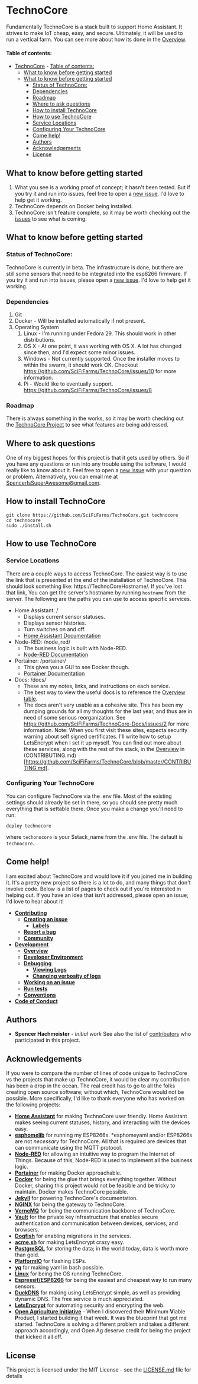 # TechnoCore
Fundamentally TechnoCore is a stack built to support Home Assistant. It strives to make IoT cheap, easy, and secure. Ultimately, it will be used to run a vertical farm. You can see more about how its done in the [Overview](https://github.com/SciFiFarms/TechnoCore/blob/master/CONTRIBUTING.md#overview).

#### Table of contents:
- [TechnoCore](#technocore)
            - [Table of contents:](#table-of-contents)
    - [What to know before getting started](#what-to-know-before-getting-started)
  - [What to know before getting started](#what-to-know-before-getting-started-1)
    - [Status of TechnoCore:](#status-of-technocore)
    - [Dependencies](#dependencies)
    - [Roadmap](#roadmap)
    - [Where to ask questions](#where-to-ask-questions)
    - [How to install TechnoCore](#how-to-install-technocore)
    - [How to use TechnoCore](#how-to-use-technocore)
    - [Service Locations](#service-locations)
    - [Configuring Your TechnoCore](#configuring-your-technocore)
    - [Come help!](#come-help)
    - [Authors](#authors)
    - [Acknowledgements](#acknowledgements)
    - [License](#license)
    
## What to know before getting started
1. What you see is a working proof of concept; it hasn't been tested. But if you try it and run into issues, feel free to open a [new issue](https://github.com/SciFiFarms/TechnoCore/issues/new). I'd love to help get it working.
1. TechnoCore depends on Docker being installed.
1. TechnoCore isn't feature complete, so it may be worth checking out the [issues](https://github.com/SciFiFarms/TechnoCore/issues) to see what is coming.

## What to know before getting started
### Status of TechnoCore: 
TechnoCore is currently in beta. The infrastructure is done, but there are still some sensors that need to be integrated into the esp8266 firmware. 
If you try it and run into issues, please open a [new issue](https://github.com/SciFiFarms/TechnoCore/issues/new). I'd love to help get it working.
### Dependencies 
1. Git 
2. Docker - Will be installed automatically if not present. 
3. Operating System
   1. Linux - I'm running under Fedora 29. This should work in other distributions. 
   2. OS X - At one point, it was working with OS X. A lot has changed since then, and I'd expect some minor issues. 
   3. Windows - Not currently supported. Once the installer moves to within the swarm, it should work OK. Checkout https://github.com/SciFiFarms/TechnoCore/issues/10 for more information.
   4. Pi - Would like to eventually support. https://github.com/SciFiFarms/TechnoCore/issues/8
### Roadmap 
There is always something in the works, so it may be worth checking out the [TechnoCore Project](https://github.com/orgs/SciFiFarms/projects/1) to see what features are being addressed.

## Where to ask questions
One of my biggest hopes for this project is that it gets used by others. So if you have any questions or run into any trouble using the software, I would really like to know about it. Feel free to open a [new issue](https://github.com/SciFiFarms/TechnoCore/issues/new) with your question or problem. Alternatively, you can email me at SpencerIsSuperAwesome@gmail.com.

## How to install TechnoCore
~~~
git clone https://github.com/SciFiFarms/TechnoCore.git technocore
cd technocore
sudo ./install.sh
~~~

## How to use TechnoCore
### Service Locations
There are a couple ways to access TechnoCore. The easiest way is to use the link that is presented at the end of the installation of TechnoCore.
This should look something like: https://TechnoCoreHostname/. If you've lost that link, You can get the server's hostname by running ```hostname``` from the server. 
The following are the paths you can use to access specific services. 
- Home Assistant: /
    - Displays current sensor statuses.
    - Displays sensor histories.
    - Turn switches on and off.
    - [Home Assistant Documentation](https://www.home-assistant.io/docs/)
- Node-RED: /node_red/ 
    - The business logic is built with Node-RED.
    - [Node-RED Documentation](https://nodered.org/docs/)
- Portainer: /portainer/ 
    - This gives you a GUI to see Docker though.  
    - [Portainer Documentation](https://portainer.readthedocs.io)
- Docs: /docs/ 
    - These are my notes, links, and instructions on each service. 
    - The best way to view the useful docs is to reference the [Overview table](https://github.com/SciFiFarms/TechnoCore/blob/master/CONTRIBUTING.md#overview).
    - The docs aren't very usable as a cohesive site. This has been my dumping grounds for all my thoughts for the last year, and thus are in need of some serious reorganization. See https://github.com/SciFiFarms/TechnoCore-Docs/issues/2 for more information. 
Note: When you first visit these sites, expecta security warning about self signed certificates. I'll write how to setup LetsEncrypt when I set it up myself. 
You can find out more about these services, along with the rest of the stack, in the [Overview](https://github.com/SciFiFarms/TechnoCore/blob/master/CONTRIBUTING.md#overview) in (CONTRIBUTING.md)[https://github.com/SciFiFarms/TechnoCore/blob/master/CONTRIBUTING.md]. 

### Configuring Your TechnoCore
You can configure TechnoCore via the .env file. Most of the existing settings should already be set in there, so you should see pretty much everything that is settable there. Once you make a change you'll need to run:
```
deploy technocore
```
where `techonocore` is your $stack_name from the .env file. The default is `technocore`.

## Come help!
I am excited about TechnoCore and would love it if you joined me in building it. It's a pretty new project so there is a lot to do, and many things that don't involve code. Below is a list of pages to check out if you're interested in helping out. If you have an idea that isn't addressed, please open an issue; I'd love to hear about it!
- **[Contributing](CONTRIBUTING.md#contributing)**
    - **[Creating an issue](CONTRIBUTING.md#creating-an-issue)**
        - **[Labels](CONTRIBUTING.md#labels)**
    - **[Report a bug](CONTRIBUTING.md#report-a-bug)**
  - **[Community](CONTRIBUTING.md#community)**
- **[Development](CONTRIBUTING.md#development)**
    - **[Overview](CONTRIBUTING.md#overview)**
    - **[Developer Environment](CONTRIBUTING.md#developer-environment)**
    - **[Debugging](CONTRIBUTING.md#debugging-how-to-find-out-what-went-wrong)**
      - **[Viewing Logs](CONTRIBUTING.md#viewing-logs)**
      - **[Changing verbosity of logs](CONTRIBUTING.md#changing-verbosity-of-logs)**
    - **[Working on an issue](CONTRIBUTING.md#working-on-an-issue)**
    - **[Run tests](CONTRIBUTING.md#run-tests)**
    - **[Conventions](CONTRIBUTING.md#conventions)**
- **[Code of Conduct](CODE_OF_CONDUCT.md)**

## Authors
* **Spencer Hachmeister** - *Initial work*
See also the list of [contributors](https://github.com/SciFiFarms/TechnoCore/contributors) who participated in this project.

## Acknowledgements
If you were to compare the number of lines of code unique to TechnoCore vs the projects that make up TechnoCore, it would be clear my contribution has been a drop in the ocean. The real credit has to go to all the folks creating open source software; without which, TechnoCore would not be possible.
More specifically, I'd like to thank everyone who has worked on the following projects:
- **[Home Assistant](https://www.home-assistant.io/)** for making TechnoCore user friendly. Home Assistant makes seeing current statuses, history, and interacting with the devices easy.
- **[esphomelib](https://esphomelib.com/)** for running my ESP8266s. \*esphomeyaml and/or ESP8266s are not *necessary* for TechnoCore. All that is required are devices that can communicate using the MQTT protocol.
- **[Node-RED](https://nodered.org/)** for allowing an intuitive way to program the Internet of Things. Because of this, Node-RED is used to implement all the business logic.
- **[Portainer](https://portainer.io/)** for making Docker approachable. 
- **[Docker](https://www.docker.com/)** for being the glue that brings everything together. Without Docker, sharing this project would not be feasible and be tricky to maintain. Docker makes TechnoCore possible.
- **[Jekyll](https://jekyllrb.com/)** for powering TechnoCore's documentation. 
- **[NGINX](https://nginx.org/)** for being the gateway to TechnoCore. 
- **[VerneMQ](https://vernemq.com/)** for being the communication backbone of TechnoCore.  
- **[Vault](https://www.vaultproject.io/)** for the private key infrastructure that enables secure authentication and communication between devices, services, and browsers.
- **[Dogfish](https://github.com/dwb/dogfish)** for enabling migrations in the services.
- **[acme.sh](https://github.com/Neilpang/acme.sh)** for making LetsEncrypt crazy easy. 
- **[PostgreSQL](https://www.postgresql.org/)** for storing the data; in the world today, data is worth more than gold.
- **[PlatformIO](https://platformio.org/)** for flashing ESPs.
- **[yq](https://github.com/mikefarah/yq)** for making yaml in bash possible. 
- **[Linux](https://www.linux.org/)** for being the OS running TechnoCore.
- **[Espressif/ESP8266](https://www.espressif.com/)** for being the easiest and cheapest way to run many sensors.
- **[DuckDNS](https://www.duckdns.org/)** for making using LetsEncrypt simple, as well as providing dynamic DNS. The free service is much appreciated.
- **[LetsEncrypt](https://letsencrypt.org/)** for automating security and encrypting the web. 
- **[Open Agriculture Initiative](https://www.media.mit.edu/groups/open-agriculture-openag/overview/)** - When I discovered their **M**inimum **V**iable **P**roduct, I started building it that week. It was the blueprint that got me started. TechnoCore is solving a different problem and takes a different approach accordingly, and Open Ag deserve credit for being the project that kicked it all off.

## License
This project is licensed under the MIT License - see the [LICENSE.md](LICENSE.md) file for details
